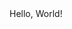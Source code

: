 <!DOCTYPE html>
<html>
  <head>
  <title>My Web Page</title>
  </head>
  <body>
    Hello, World!
  </body>
</html>
